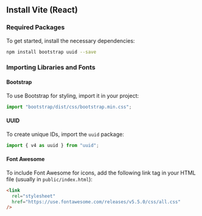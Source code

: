 ## Install Vite (React)

### Required Packages
To get started, install the necessary dependencies:
```bash
npm install bootstrap uuid --save
```

### Importing Libraries and Fonts

#### Bootstrap
To use Bootstrap for styling, import it in your project:
```javascript
import "bootstrap/dist/css/bootstrap.min.css";
```

#### UUID
To create unique IDs, import the `uuid` package:
```javascript
import { v4 as uuid } from "uuid";
```

#### Font Awesome
To include Font Awesome for icons, add the following link tag in your HTML file (usually in `public/index.html`):
```html
<link
  rel="stylesheet"
  href="https://use.fontawesome.com/releases/v5.5.0/css/all.css"
/>
```


